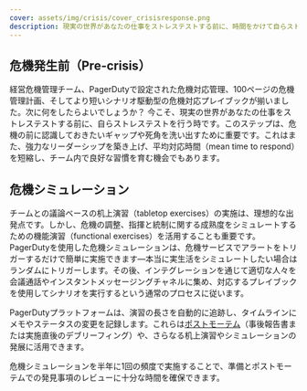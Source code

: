 ```yaml
---
cover: assets/img/crisis/cover_crisisresponse.png
description: 現実の世界があなたの仕事をストレステストする前に、時間をかけて自らストレステストを行いましょう。実践と模擬訓練は、危機の前に認識しておきたいギャップや死角を洗い出すために重要です。これはまた、強力なリーダーシップを築き上げ、平均対応時間を短縮し、チーム内で良好な習慣を育む機会でもあります。
---
```


## 危機発生前（Pre-crisis）
経営危機管理チーム、PagerDutyで設定された危機対応管理、100ページの危機管理計画、そしてより短いシナリオ駆動型の危機対応プレイブックが揃いました。次に何をしたらよいでしょうか？ 今こそ、現実の世界があなたの仕事をストレステストする前に、自らストレステストを行う時です。このステップは、危機の前に認識しておきたいギャップや死角を洗い出すために重要です。これはまた、強力なリーダーシップを築き上げ、平均対応時間（mean time to respond）を短縮し、チーム内で良好な習慣を育む機会でもあります。

## 危機シミュレーション
チームとの議論ベースの机上演習（tabletop exercises）の実施は、理想的な出発点です。しかし、危機の調整、指揮と統制に関する成熟度をシミュレートするための機能演習（functional exercises）を活用することも重要です。PagerDutyを使用した危機シミュレーションは、危機サービスでアラートをトリガーするだけで簡単に実施できます—本当に実生活をシミュレートしたい場合はランダムにトリガーします。その後、インテグレーションを通じて適切な人々を会議通話やインスタントメッセージングチャネルに集め、対応するプレイブックを使用してシナリオを実行するという通常のプロセスに従います。

PagerDutyプラットフォームは、演習の長さを自動的に追跡し、タイムラインにメモやステータスの変更を記録します。これらは[ポストモーテム](https://postmortems.pagerduty.com/what_is/)（事後報告書または実施直後のデブリーフィング）や、さらなる机上演習やシミュレーションの発展に活用できます。

危機シミュレーションを半年に1回の頻度で実施することで、準備とポストモーテムでの発見事項のレビューに十分な時間を確保できます。
